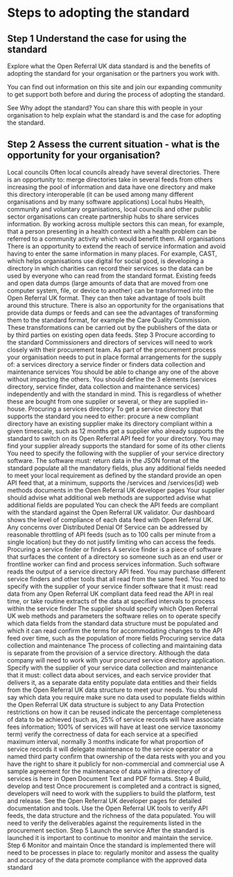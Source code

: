# Steps to adopting the standard

## Step 1 Understand the case for using the standard

Explore what the Open Referral UK data standard is and the benefits of adopting the standard for your organisation or the partners you work with. 

You can find out information on this site and join our expanding community to get support both before and during the process of adopting the standard.

See Why adopt the standard? You can share this with people in your organisation to help explain what the standard is and the case for adopting the standard. 

## Step 2 Assess the current situation - what is the opportunity for your organisation?

Local councils
Often local councils already have several directories. There is an opportunity to: 
merge directories
take in several feeds from others increasing the pool of information and data
have one directory and make this directory interoperable (it can be used among many different organisations and by many software applications)
Local hubs
Health, community and voluntary organisations, local councils and other public sector organisations can create partnership hubs to share services information. By working across multiple sectors this can mean, for example, that a person presenting in a health context with a health problem can be referred to a community activity which would benefit them.
All organisations
There is an opportunity to extend the reach of service information and avoid having to enter the same information in many places. For example, CAST, which helps organisations use digital for social good, is developing a directory in which charities can record their services so the data can be used by everyone who can read from the standard format.
Existing feeds and open data dumps (large amounts of data that are moved from one computer system, file, or device to another) can be transformed into the Open Referral UK format. They can then take advantage of tools built around this structure. 
There is also an opportunity for the organisations that provide data dumps or feeds and can see the advantages of transforming them to the standard format, for example the Care Quality Commission.
These transformations can be carried out by the publishers of the data or by third parties on existing open data feeds.
Step 3 Procure according to the standard
Commissioners and directors of services will need to work closely with their procurement team. As part of the procurement process your organisation needs to put in place formal arrangements for the supply of: 
a services directory
a service finder or finders
data collection and maintenance services
You should be able to change any one of the above without impacting the others. You should define the 3 elements (services directory, service finder, data collection and maintenance services) independently and with the standard in mind. This is regardless of whether these are bought from one supplier or several, or they are supplied in-house.
Procuring a services directory
To get a service directory that supports the standard you need to either:
procure a new compliant directory
have an existing supplier make its directory compliant within a given timescale, such as 12 months
get a supplier who already supports the standard to switch on its Open Referral API feed for your directory. You may find your supplier already supports the standard for some of its other clients
You need to specify the following with the supplier of your service directory software. The software must:
return data in the JSON format of the standard
populate all the mandatory fields, plus any additional fields needed to meet your local requirement as defined by the standard
provide an open API feed that, at a minimum, supports the /services and /services{id} web methods documents in the Open Referral UK developer pages
Your supplier should 
advise what additional web methods are supported
advise what additional fields are populated
You can check the API feeds are compliant with the standard against the Open Referral UK validator. 
Our dashboard shows the level of compliance of each data feed with Open Referral UK. 
Any concerns over Distributed Denial Of Service can be addressed by reasonable throttling of API feeds (such as to 100 calls per minute from a single location) but they do not justify limiting who can access the feeds.
Procuring a service finder or finders
A service finder is a piece of software that surfaces the content of a directory so someone such as an end user or frontline worker can find and process services information. Such software reads the output of a service directory API feed. You may purchase different service finders and other tools that all read from the same feed.
You need to specify with the supplier of your service finder software that it must:
read data from any Open Referral UK compliant data feed
read the API in real time, or take routine extracts of the data at specified intervals to process within the service finder
The supplier should
specify which Open Referral UK web methods and parameters the software relies on to operate
specify which data fields from the standard data structure must be populated and which it can read
confirm the terms for accommodating changes to the API feed over time, such as the population of more fields
Procuring service data collection and maintenance
The process of collecting and maintaining data is separate from the provision of a service directory. Although the data company will need to work with your procured service directory application.
Specify with the supplier of your service data collection and maintenance that it must:
collect data about services, and each service provider that delivers it, as a separate data entity
populate data entities and their fields from the Open Referral UK data structure to meet your needs. You should say which data you require
make sure no data used to populate fields within the Open Referral UK data structure is subject to any Data Protection restrictions on how it can be reused
indicate the percentage completeness of data to be achieved (such as, 25% of service records will have associate fees information; 100% of services will have at least one service taxonomy term)
verify the correctness of data for each service at a specified maximum interval, normally 3 months
indicate for what proportion of service records it will delegate maintenance to the service operator or a named third party
confirm that ownership of the data rests with you and you have the right to share it publicly for non-commercial and commercial use
A sample agreement for the maintenance of data within a directory of services is here in Open Document Text and PDF formats.
Step 4 Build, develop and test
Once procurement is completed and a contract is signed, developers will need to work with the suppliers to build the platform, test and release.
See the Open Referral UK developer pages for detailed documentation and tools.  Use the Open Referral UK tools to verify API feeds, the data structure and the richness of the data populated. You will need to verify the deliverables against the requirements listed in the procurement section. 
Step 5 Launch the service
After the standard is launched it is important to continue to monitor and maintain the service. 
Step 6 Monitor and maintain
Once the standard is implemented there will need to be processes in place to:
regularly monitor and assess the quality and accuracy of the data
promote compliance with the approved data standard